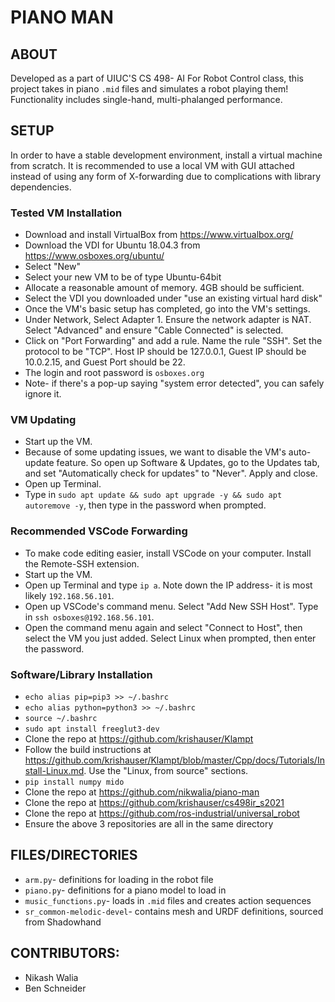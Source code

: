 # PIANO MAN

## ABOUT
Developed as a part of UIUC'S CS 498- AI For Robot Control class, this project takes in piano `.mid` files and simulates a robot playing them! Functionality includes single-hand, multi-phalanged performance.

## SETUP
In order to have a stable development environment, install a virtual machine from scratch. It is recommended to use a local VM with GUI attached instead of using any form of X-forwarding due to complications with library dependencies.

### Tested VM Installation
- Download and install VirtualBox from https://www.virtualbox.org/
- Download the VDI for Ubuntu 18.04.3 from https://www.osboxes.org/ubuntu/
- Select "New"
- Select your new VM to be of type Ubuntu-64bit
- Allocate a reasonable amount of memory. 4GB should be sufficient.
- Select the VDI you downloaded under "use an existing virtual hard disk"
- Once the VM's basic setup has completed, go into the VM's settings.
- Under Network, Select Adapter 1. Ensure the network adapter is NAT. Select "Advanced" and ensure "Cable Connected" is selected.
- Click on "Port Forwarding" and add a rule. Name the rule "SSH". Set the protocol to be "TCP". Host IP should be 127.0.0.1, Guest IP should be 10.0.2.15, and Guest Port should be 22.
- The login and root password is `osboxes.org`
- Note- if there's a pop-up saying "system error detected", you can safely ignore it.

### VM Updating
- Start up the VM.
- Because of some updating issues, we want to disable the VM's auto-update feature. So open up Software & Updates, go to the Updates tab, and set "Automatically check for updates" to "Never". Apply and close.
- Open up Terminal.
- Type in `sudo apt update && sudo apt upgrade -y && sudo apt autoremove -y`, then type in the password when prompted.

### Recommended VSCode Forwarding
- To make code editing easier, install VSCode on your computer. Install the Remote-SSH extension.
- Start up the VM.
- Open up Terminal and type `ip a`. Note down the IP address- it is most likely `192.168.56.101`.
- Open up VSCode's command menu. Select "Add New SSH Host". Type in `ssh osboxes@192.168.56.101`.
- Open the command menu again and select "Connect to Host", then select the VM you just added. Select Linux when prompted, then enter the password.

### Software/Library Installation
- `echo alias pip=pip3 >> ~/.bashrc`
- `echo alias python=python3 >> ~/.bashrc`
- `source ~/.bashrc`
- `sudo apt install freeglut3-dev`
- Clone the repo at https://github.com/krishauser/Klampt
- Follow the build instructions at https://github.com/krishauser/Klampt/blob/master/Cpp/docs/Tutorials/Install-Linux.md. Use the "Linux, from source" sections.
- `pip install numpy mido`
- Clone the repo at https://github.com/nikwalia/piano-man
- Clone the repo at https://github.com/krishauser/cs498ir_s2021
- Clone the repo at https://github.com/ros-industrial/universal_robot
- Ensure the above 3 repositories are all in the same directory

## FILES/DIRECTORIES
- `arm.py`- definitions for loading in the robot file
- `piano.py`- definitions for a piano model to load in
- `music_functions.py`- loads in `.mid` files and creates action sequences
- `sr_common-melodic-devel`- contains mesh and URDF definitions, sourced from Shadowhand

## CONTRIBUTORS:
- Nikash Walia
- Ben Schneider

